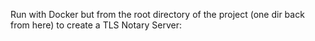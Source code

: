 Run with Docker but from the root directory of the project (one dir back from here) to create a TLS Notary Server:
```bash

```
